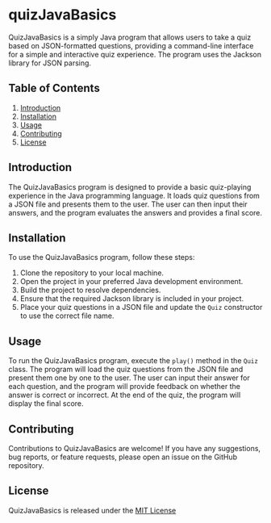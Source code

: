 # quizJavaBasics
QuizJavaBasics is a simply Java program that allows users to take a quiz based on JSON-formatted questions, providing a command-line interface for a simple and interactive quiz experience. The program uses the Jackson library for JSON parsing.

## Table of Contents

1. [Introduction](#introduction)
2. [Installation](#installation)
3. [Usage](#usage)
4. [Contributing](#contributing)
5. [License](#license)

## Introduction

The QuizJavaBasics program is designed to provide a basic quiz-playing experience in the Java programming language. It loads quiz questions from a JSON file and presents them to the user. The user can then input their answers, and the program evaluates the answers and provides a final score.

## Installation

To use the QuizJavaBasics program, follow these steps:

1. Clone the repository to your local machine.
2. Open the project in your preferred Java development environment.
3. Build the project to resolve dependencies.
4. Ensure that the required Jackson library is included in your project.
5. Place your quiz questions in a JSON file and update the `Quiz` constructor to use the correct file name.

## Usage

To run the QuizJavaBasics program, execute the `play()` method in the `Quiz` class. The program will load the quiz questions from the JSON file and present them one by one to the user. The user can input their answer for each question, and the program will provide feedback on whether the answer is correct or incorrect. At the end of the quiz, the program will display the final score.

## Contributing

Contributions to QuizJavaBasics are welcome! If you have any suggestions, bug reports, or feature requests, please open an issue on the GitHub repository.

## License

QuizJavaBasics is released under the [MIT License](LICENSE)
